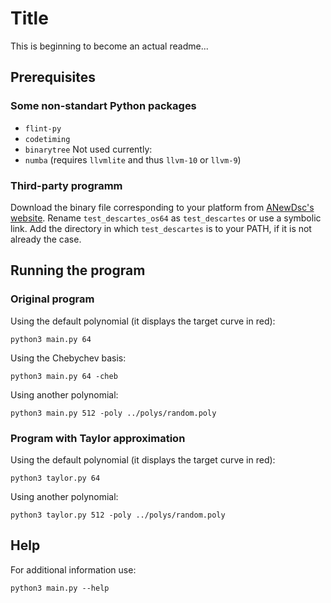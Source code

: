 # Title

This is beginning to become an actual readme...

## Prerequisites

### Some non-standart Python packages

- `flint-py`
- `codetiming`
- `binarytree`
Not used currently:
- `numba` (requires `llvmlite` and thus `llvm-10` or `llvm-9`)

### Third-party programm

Download the binary file corresponding to your platform from [ANewDsc's website](http://anewdsc.mpi-inf.mpg.de/).
Rename `test_descartes_os64` as `test_descartes` or use a symbolic link.
Add the directory in which `test_descartes` is to your PATH, if it is not already the case.

## Running the program

### Original program

Using the default polynomial (it displays the target curve in red):

```
python3 main.py 64
```

Using the Chebychev basis:

```
python3 main.py 64 -cheb
```

Using another polynomial:

```
python3 main.py 512 -poly ../polys/random.poly
```

### Program with Taylor approximation

Using the default polynomial (it displays the target curve in red):

```
python3 taylor.py 64
```

Using another polynomial:

```
python3 taylor.py 512 -poly ../polys/random.poly
```

## Help

For additional information use:

```
python3 main.py --help
```
